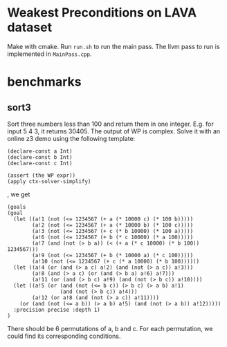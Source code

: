 # Weakest Preconditions on LAVA dataset

Make with cmake. Run `run.sh` to run the main pass. The llvm pass to run is implemented in `MainPass.cpp`.

benchmarks
==========

## sort3
Sort three numbers less than 100 and return them in one integer. E.g.  for input 5 4 3, it returns 30405.
The output of WP is complex. Solve it with an online z3 demo using the following template:
```
(declare-const a Int)
(declare-const b Int)
(declare-const c Int)

(assert (the WP expr))
(apply ctx-solver-simplify)
```
, we get
```
(goals
(goal
  (let ((a!1 (not (<= 1234567 (+ a (* 10000 c) (* 100 b)))))
        (a!2 (not (<= 1234567 (+ a (* 10000 b) (* 100 c)))))
        (a!3 (not (<= 1234567 (+ c (* b 10000) (* 100 a)))))
        (a!6 (not (<= 1234567 (+ b (* c 10000) (* a 100)))))
        (a!7 (and (not (> b a)) (< (+ a (* c 10000) (* b 100)) 1234567)))
        (a!9 (not (<= 1234567 (+ b (* 10000 a) (* c 100)))))
        (a!10 (not (<= 1234567 (+ c (* a 10000) (* b 100))))))
  (let ((a!4 (or (and (> a c) a!2) (and (not (> a c)) a!3)))
        (a!8 (and (> a c) (or (and (> b a) a!6) a!7)))
        (a!11 (or (and (> b c) a!9) (and (not (> b c)) a!10))))
  (let ((a!5 (or (and (not (<= b c)) (> b c) (> a b) a!1)
                 (and (not (> b c)) a!4)))
        (a!12 (or a!8 (and (not (> a c)) a!11))))
    (or (and (not (<= a b)) (> a b) a!5) (and (not (> a b)) a!12)))))
  :precision precise :depth 1)
)
```

There should be 6 permutations of a, b and c. For each permutation, we could find its corresponding conditions.
